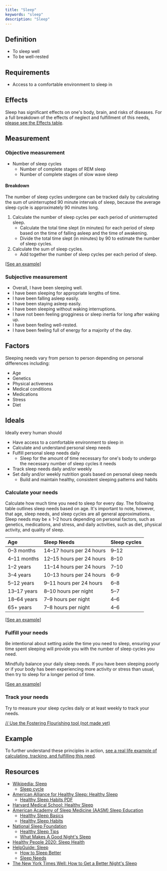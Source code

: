 ```yaml
---
title: "Sleep"
keywords: "sleep"
description: "Sleep"
---
```


## Definition

- To sleep well
- To be well-rested

## Requirements

- Access to a comfortable environment to sleep in

## Effects

Sleep has significant effects on one's body, brain, and risks of diseases. For a full breakdown of the effects of neglect and fulfillment of this needs, [please see the Effects table](/needs/physiological/sleep/effects/).

## Measurement

### Objective measurement

- Number of sleep cycles
  - Number of complete stages of REM sleep
  - Number of complete stages of slow wave sleep

#### Breakdown

The number of sleep cycles undergone can be tracked daily by calculating the sum of uninterrupted 90 minute intervals of sleep, because the average sleep cycle is approximately 90 minutes long.

1. Calculate the number of sleep cycles per each period of uninterrupted sleep.
   - Calculate the total time slept (in minutes) for each period of sleep based on the time of falling asleep and the time of awakening.
   - Divide the total time slept (in minutes) by 90 to estimate the number of sleep cycles.
2. Calculate the sum of sleep cycles.
   - Add together the number of sleep cycles per each period of sleep.

\[[See an example](/needs/physiological/sleep/example/#tracking-my-needs)]

### Subjective measurement

- Overall, I have been sleeping well.
- I have been sleeping for appropriate lengths of time.
- I have been falling asleep easily.
- I have been staying asleep easily.
- I have been sleeping without waking interruptions.
- I have not been feeling grogginess or sleep inertia for long after waking up.
- I have been feeling well-rested.
- I have been feeling full of energy for a majority of the day.

## Factors

Sleeping needs vary from person to person depending on personal differences including:

- Age
- Genetics
- Physical activeness
- Medical conditions
- Medications
- Stress
- Diet

## Ideals

Ideally every human should

- Have access to a comfortable environment to sleep in
- Calculate and understand personal sleep needs
- Fulfill personal sleep needs daily
  - Sleep for the amount of time necessary for one's body to undergo the necessary number of sleep cycles it needs
- Track sleep needs daily and/or weekly
- Set daily and/or weekly nutrition goals based on personal sleep needs
  - Build and maintain healthy, consistent sleeping patterns and habits

### Calculate your needs

Calculate how much time you need to sleep for every day. The following table outlines sleep needs based on age. It's important to note, however, that age, sleep needs, and sleep cycles are all general approximations. Sleep needs may be ± 1–2 hours depending on personal factors, such as genetics, medications, and stress, and daily activities, such as diet, physical activity, and quality of sleep.

| Age         | Sleep Needs              | Sleep cycles |
| :---------- | :----------------------- | :----------- |
| 0–3 months  | 14–17 hours per 24 hours | 9–12         |
| 4–11 months | 12–15 hours per 24 hours | 8–10         |
| 1–2 years   | 11–14 hours per 24 hours | 7–10         |
| 3–4 years   | 10–13 hours per 24 hours | 6–9          |
| 5–12 years  | 9–11 hours per 24 hours  | 6–8          |
| 13–17 years | 8–10 hours per night     | 5–7          |
| 18–64 years | 7–9 hours per night      | 4–6          |
| 65+ years   | 7–8 hours per night      | 4–6          |

\[[See an example](/needs/physiological/sleep/example/#calculating-my-needs)]

### Fulfill your needs

Be intentional about setting aside the time you need to sleep, ensuring your time spent sleeping will provide you with the number of sleep cycles you need.

Mindfully balance your daily sleep needs. If you have been sleeping poorly or if your body has been experiencing more activity or stress than usual, then try to sleep for a longer period of time.

\[[See an example](/needs/physiological/sleep/example/#fulfilling-my-needs)]

### Track your needs

Try to measure your sleep cycles daily or at least weekly to track your needs.

[// Use the Fostering Flourishing tool (not made yet)](/)

## Example

To further understand these principles in action, [see a real life example of calculating, tracking, and fulfilling this need](/needs/physiological/sleep/example/).

## Resources

- [Wikipedia: Sleep](https://en.wikipedia.org/wiki/Sleep)
  - [Sleep cycle](https://en.wikipedia.org/wiki/Sleep_cycle)
- [American Alliance for Healthy Sleep: Healthy Sleep](https://sleepallies.org/healthy_sleep.php)
  - [Healthy Sleep Habits PDF](http://www.sleepallies.org/docs/Healthy_Sleep_Habits.pdf)
- [Harvard Medical School: Healthy Sleep](http://healthysleep.med.harvard.edu/)
- [American Academy of Sleep Medicine (AASM) Sleep Education](http://sleepeducation.org/)
  - [Healthy Sleep Basics](http://sleepeducation.org/healthysleep/healthy-sleep-basics/)
  - [Healthy Sleep Habits](http://sleepeducation.org/essentials-in-sleep/healthy-sleep-habits)
- [National Sleep Foundation](https://www.sleepfoundation.org/)
  - [Healthy Sleep Tips](https://www.sleepfoundation.org/articles/healthy-sleep-tips)
  - [What Makes A Good Night's Sleep](https://www.sleepfoundation.org/articles/what-makes-good-nights-sleep)
- [Healthy People 2020: Sleep Health](https://www.healthypeople.gov/2020/topics-objectives/topic/sleep-health)
- [HelpGuide: Sleep](https://www.helpguide.org/home-pages/sleep.htm)
  - [How to Sleep Better](https://www.helpguide.org/articles/sleep/getting-better-sleep.htm)
  - [Sleep Needs](https://www.helpguide.org/articles/sleep/sleep-needs-get-the-sleep-you-need.htm)
- [The New York Times Well: How to Get a Better Night's Sleep](https://www.nytimes.com/guides/well/how-to-sleep)
